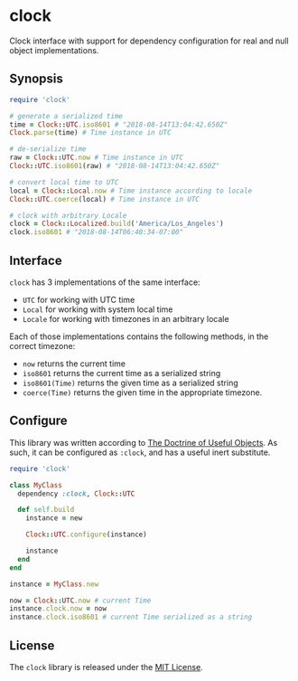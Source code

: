 # clock

Clock interface with support for dependency configuration for real and null object implementations.

## Synopsis

```ruby
require 'clock'

# generate a serialized time
time = Clock::UTC.iso8601 # "2018-08-14T13:04:42.650Z"
Clock.parse(time) # Time instance in UTC

# de-serialize time
raw = Clock::UTC.now # Time instance in UTC
Clock::UTC.iso8601(raw) # "2018-08-14T13:04:42.650Z"

# convert local time to UTC
local = Clock::Local.now # Time instance according to locale
Clock::UTC.coerce(local) # Time instance in UTC

# clock with arbitrary Locale
clock = Clock::Localized.build('America/Los_Angeles')
clock.iso8601 # "2018-08-14T06:40:34-07:00"
```

## Interface

`clock` has 3 implementations of the same interface:

 - `UTC` for working with UTC time
 - `Local` for working with system local time
 - `Locale` for working with timezones in an arbitrary locale

Each of those implementations contains the following methods, in the correct timezone:

 - `now` returns the current time
 - `iso8601` returns the current time as a serialized string
 - `iso8601(Time)` returns the given time as a serialized string
 - `coerce(Time)` returns the given time in the appropriate timezone.

## Configure

This library was written according to [The Doctrine of Useful Objects](http://docs.eventide-project.org/user-guide/useful-objects.html). As such, it can be configured as `:clock`, and has a useful inert substitute.

```ruby
require 'clock'

class MyClass
  dependency :clock, Clock::UTC

  def self.build
    instance = new

    Clock::UTC.configure(instance)

    instance
  end
end

instance = MyClass.new

now = Clock::UTC.now # current Time
instance.clock.now = now
instance.clock.iso8601 # current Time serialized as a string
```

## License

The `clock` library is released under the [MIT License](https://github.com/obsidian-btc/clock/blob/master/MIT-License.txt).
